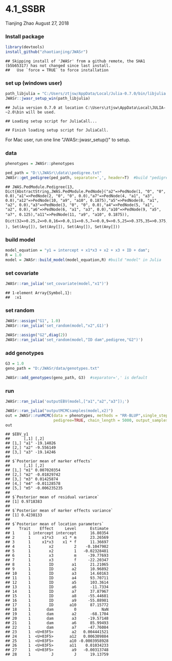 4.1\_SSBR
================
Tianjing Zhao
August 27, 2018

### Install package

``` r
library(devtools)
install_github("zhaotianjing/JWASr")
```

    ## Skipping install of 'JWASr' from a github remote, the SHA1 (b5b65317) has not changed since last install.
    ##   Use `force = TRUE` to force installation

### set up (windows user)

``` r
path_libjulia = "C:/Users/ztjsw/AppData/Local/Julia-0.7.0/bin/libjulia.dll"
JWASr::jwasr_setup_win(path_libjulia)
```

    ## Julia version 0.7.0 at location C:\Users\ztjsw\AppData\Local\JULIA-~2.0\bin will be used.

    ## Loading setup script for JuliaCall...

    ## Finish loading setup script for JuliaCall.

For Mac user, run one line "JWASr::jwasr\_setup()" to setup.

### data

``` r
phenotypes = JWASr::phenotypes

ped_path = "D:\\JWASr\\data\\pedigree.txt"
JWASr::get_pedigree(ped_path, separator=',', header=T)  #build "pedigree" in Julia
```

    ## JWAS.PedModule.Pedigree(13, Dict{AbstractString,JWAS.PedModule.PedNode}("a2"=>PedNode(1, "0", "0", 0.0),"a1"=>PedNode(2, "0", "0", 0.0),"a7"=>PedNode(4, "a1", "a3", 0.0),"a12"=>PedNode(10, "a9", "a10", 0.1875),"a5"=>PedNode(8, "a1", "a2", 0.0),"a3"=>PedNode(3, "0", "0", 0.0),"a4"=>PedNode(5, "a1", "a2", 0.0),"a6"=>PedNode(6, "a1", "a3", 0.0),"a10"=>PedNode(9, "a5", "a7", 0.125),"a11"=>PedNode(11, "a9", "a10", 0.1875)), Dict(32=>0.25,2=>0.0,16=>0.0,11=>0.5,7=>0.0,9=>0.5,25=>0.375,35=>0.375,43=>0.375,19=>0.5), Set(Any[]), Set(Any[]), Set(Any[]), Set(Any[]))

### build model

``` r
model_equation = "y1 = intercept + x1*x3 + x2 + x3 + ID + dam";
R = 1.0
model = JWASr::build_model(model_equation,R) #build "model" in Julia
```

### set covariate

``` r
JWASr::ran_julia('set_covariate(model,"x1")')
```

    ## 1-element Array{Symbol,1}:
    ##  :x1

### set random

``` r
JWASr::assign("G1", 1.0)
JWASr::ran_julia('set_random(model,"x2",G1)')
```

``` r
JWASr::assign("G2",diag(2))
JWASr::ran_julia('set_random(model,"ID dam",pedigree,"G2")')
```

### add genotypes

``` r
G3 = 1.0
geno_path = "D:/JWASr/data/genotypes.txt"

JWASr::add_genotypes(geno_path, G3)  #separator=',' is default
```

### run

``` r
JWASr::ran_julia('outputEBV(model,["a1","a2","a3"]);')
```

``` r
JWASr::ran_julia("outputMCMCsamples(model,x2)")
out = JWASr::runMCMC(data = phenotypes, methods = "RR-BLUP",single_step_analysis = TRUE,
                     pedigree=TRUE, chain_length = 5000, output_samples_frequency = 100,outputEBV = TRUE)  #pedigree=TRUE: pedigree; FALSE: false
out
```

    ## $EBV_y1
    ##      [,1] [,2]     
    ## [1,] "a1" -19.14026
    ## [2,] "a2" -9.556149
    ## [3,] "a3" -19.14246
    ## 
    ## $`Posterior mean of marker effects`
    ##      [,1] [,2]        
    ## [1,] "m1" 0.007020354 
    ## [2,] "m2" -0.01829742 
    ## [3,] "m3" 0.01425874  
    ## [4,] "m4" -0.01128578 
    ## [5,] "m5" -0.006235235
    ## 
    ## $`Posterior mean of residual variance`
    ## [1] 0.9718383
    ## 
    ## $`Posterior mean of marker effects variance`
    ## [1] 0.4238133
    ## 
    ## $`Posterior mean of location parameters`
    ##    Trait    Effect     Level      Estimate
    ## 1      1 intercept intercept      16.80354
    ## 2      1     x1*x3    x1 * m      23.26569
    ## 3      1     x1*x3    x1 * f      11.36697
    ## 4      1        x2         2    -0.1047982
    ## 5      1        x2         1   -0.02328481
    ## 6      1        x3         m     -39.77693
    ## 7      1        x3         f     -22.20347
    ## 8      1        ID        a1      21.21065
    ## 9      1        ID        a2      10.96892
    ## 10     1        ID        a3      14.60163
    ## 11     1        ID        a4      93.70711
    ## 12     1        ID        a5      103.3614
    ## 13     1        ID        a6      -11.7334
    ## 14     1        ID        a7      37.87967
    ## 15     1        ID        a8     -55.44681
    ## 16     1        ID        a9     -55.88981
    ## 17     1        ID       a10      87.15772
    ## 18     1       dam         0           NaN
    ## 19     1       dam        a2      -68.1704
    ## 20     1       dam        a3     -19.57148
    ## 21     1       dam        a6      85.99493
    ## 22     1       dam        a7     -47.76084
    ## 23     1  <U+03F5>        a2   0.004441521
    ## 24     1  <U+03F5>       a12   0.006309884
    ## 25     1  <U+03F5>       a10 -0.0003958928
    ## 26     1  <U+03F5>       a11    0.01034233
    ## 27     1  <U+03F5>        a9   -0.00313748
    ## 28     1         J         J      19.13759
